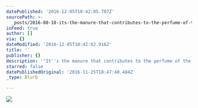 ```yaml
---
datePublished: '2016-12-05T10:42:05.707Z'
sourcePath: >-
  _posts/2016-08-18-its-the-manure-that-contributes-to-the-perfume-of-the-rose.md
inFeed: true
author: []
via: {}
dateModified: '2016-12-05T10:42:02.916Z'
title: ''
publisher: {}
description: '"It''s the manure that contributes to the perfume of the rose." -Alan Watts'
starred: false
datePublishedOriginal: '2016-11-25T18:47:40.484Z'
_type: Blurb

---
```

![](https://the-grid-user-content.s3-us-west-2.amazonaws.com/10df374b-5af1-4e0c-80cd-58565ffca802.jpg)